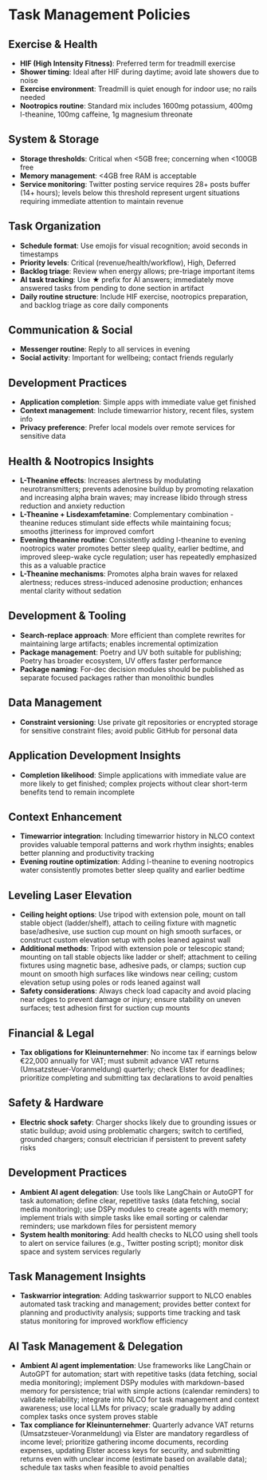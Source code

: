 # Task Management Policies

## Exercise & Health
- **HIF (High Intensity Fitness)**: Preferred term for treadmill exercise
- **Shower timing**: Ideal after HIF during daytime; avoid late showers due to noise
- **Exercise environment**: Treadmill is quiet enough for indoor use; no rails needed
- **Nootropics routine**: Standard mix includes 1600mg potassium, 400mg l-theanine, 100mg caffeine, 1g magnesium threonate

## System & Storage
- **Storage thresholds**: Critical when <5GB free; concerning when <100GB free
- **Memory management**: <4GB free RAM is acceptable
- **Service monitoring**: Twitter posting service requires 28+ posts buffer (14+ hours); levels below this threshold represent urgent situations requiring immediate attention to maintain revenue

## Task Organization
- **Schedule format**: Use emojis for visual recognition; avoid seconds in timestamps
- **Priority levels**: Critical (revenue/health/workflow), High, Deferred
- **Backlog triage**: Review when energy allows; pre-triage important items
- **AI task tracking**: Use ★ prefix for AI answers; immediately move answered tasks from pending to done section in artifact
- **Daily routine structure**: Include HIF exercise, nootropics preparation, and backlog triage as core daily components

## Communication & Social
- **Messenger routine**: Reply to all services in evening
- **Social activity**: Important for wellbeing; contact friends regularly

## Development Practices
- **Application completion**: Simple apps with immediate value get finished
- **Context management**: Include timewarrior history, recent files, system info
- **Privacy preference**: Prefer local models over remote services for sensitive data


## Health & Nootropics Insights
- **L-Theanine effects**: Increases alertness by modulating neurotransmitters; prevents adenosine buildup by promoting relaxation and increasing alpha brain waves; may increase libido through stress reduction and anxiety reduction
- **L-Theanine + Lisdexamfetamine**: Complementary combination - theanine reduces stimulant side effects while maintaining focus; smooths jitteriness for improved comfort
- **Evening theanine routine**: Consistently adding l-theanine to evening nootropics water promotes better sleep quality, earlier bedtime, and improved sleep-wake cycle regulation; user has repeatedly emphasized this as a valuable practice
- **L-Theanine mechanisms**: Promotes alpha brain waves for relaxed alertness; reduces stress-induced adenosine production; enhances mental clarity without sedation

## Development & Tooling
- **Search-replace approach**: More efficient than complete rewrites for maintaining large artifacts; enables incremental optimization
- **Package management**: Poetry and UV both suitable for publishing; Poetry has broader ecosystem, UV offers faster performance
- **Package naming**: For-dec decision modules should be published as separate focused packages rather than monolithic bundles

## Data Management
- **Constraint versioning**: Use private git repositories or encrypted storage for sensitive constraint files; avoid public GitHub for personal data


## Application Development Insights
- **Completion likelihood**: Simple applications with immediate value are more likely to get finished; complex projects without clear short-term benefits tend to remain incomplete

## Context Enhancement
- **Timewarrior integration**: Including timewarrior history in NLCO context provides valuable temporal patterns and work rhythm insights; enables better planning and productivity tracking
- **Evening routine optimization**: Adding l-theanine to evening nootropics water consistently promotes better sleep quality and earlier bedtime





## Leveling Laser Elevation
- **Ceiling height options**: Use tripod with extension pole, mount on tall stable object (ladder/shelf), attach to ceiling fixture with magnetic base/adhesive, use suction cup mount on high smooth surfaces, or construct custom elevation setup with poles leaned against wall
- **Additional methods**: Tripod with extension pole or telescopic stand; mounting on tall stable objects like ladder or shelf; attachment to ceiling fixtures using magnetic base, adhesive pads, or clamps; suction cup mount on smooth high surfaces like windows near ceiling; custom elevation setup using poles or rods leaned against wall
- **Safety considerations**: Always check load capacity and avoid placing near edges to prevent damage or injury; ensure stability on uneven surfaces; test adhesion first for suction cup mounts


## Financial & Legal
- **Tax obligations for Kleinunternehmer**: No income tax if earnings below €22,000 annually for VAT; must submit advance VAT returns (Umsatzsteuer-Voranmeldung) quarterly; check Elster for deadlines; prioritize completing and submitting tax declarations to avoid penalties

## Safety & Hardware
- **Electric shock safety**: Charger shocks likely due to grounding issues or static buildup; avoid using problematic chargers; switch to certified, grounded chargers; consult electrician if persistent to prevent safety risks

## Development Practices
- **Ambient AI agent delegation**: Use tools like LangChain or AutoGPT for task automation; define clear, repetitive tasks (data fetching, social media monitoring); use DSPy modules to create agents with memory; implement trials with simple tasks like email sorting or calendar reminders; use markdown files for persistent memory
- **System health monitoring**: Add health checks to NLCO using shell tools to alert on service failures (e.g., Twitter posting script); monitor disk space and system services regularly


## Task Management Insights
- **Taskwarrior integration**: Adding taskwarrior support to NLCO enables automated task tracking and management; provides better context for planning and productivity analysis; supports time tracking and task status monitoring for improved workflow efficiency

## AI Task Management & Delegation
- **Ambient AI agent implementation**: Use frameworks like LangChain or AutoGPT for automation; start with repetitive tasks (data fetching, social media monitoring); implement DSPy modules with markdown-based memory for persistence; trial with simple actions (calendar reminders) to validate reliability; integrate into NLCO for task management and context awareness; use local LLMs for privacy; scale gradually by adding complex tasks once system proves stable
- **Tax compliance for Kleinunternehmer**: Quarterly advance VAT returns (Umsatzsteuer-Voranmeldung) via Elster are mandatory regardless of income level; prioritize gathering income documents, recording expenses, updating Elster access keys for security, and submitting returns even with unclear income (estimate based on available data); schedule tax tasks when feasible to avoid penalties
